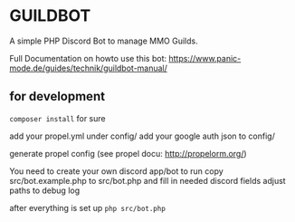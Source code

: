 # GUILDBOT
A simple PHP Discord Bot to manage MMO Guilds.

Full Documentation on howto use this bot:
https://www.panic-mode.de/guides/technik/guildbot-manual/

## for development
``composer install`` for sure

add your propel.yml under config/
add your google auth json to config/

generate propel config (see propel docu: http://propelorm.org/)

You need to create your own discord app/bot to run
copy src/bot.example.php to src/bot.php and fill in needed discord fields
adjust paths to debug log

after everything is set up
``php src/bot.php``


